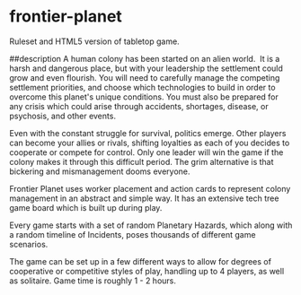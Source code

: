 # frontier-planet
Ruleset and HTML5 version of tabletop game.

##description
A human colony has been started on an alien world.  It is a harsh and dangerous place, but with your leadership the settlement could grow and even flourish. You will need to carefully manage the competing settlement priorities, and choose which technologies to build in order to overcome this planet's unique conditions. You must also be prepared for any crisis which could arise through accidents, shortages, disease, or psychosis, and other events.

Even with the constant struggle for survival, politics emerge. Other players can become your allies or rivals, shifting loyalties as each of you decides to cooperate or compete for control. Only one leader will win the game if the colony makes it through this difficult period. The grim alternative is that bickering and mismanagement dooms everyone.

Frontier Planet uses worker placement and action cards to represent colony management in an abstract and simple way. It has an extensive tech tree game board which is built up during play.

Every game starts with a set of random Planetary Hazards, which along with a random timeline of Incidents, poses thousands of different game scenarios.

The game can be set up in a few different ways to allow for degrees of cooperative or competitive styles of play, handling up to 4 players, as well as solitaire. Game time is roughly 1 - 2 hours.
